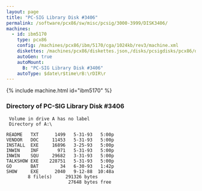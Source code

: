 ```yaml
---
layout: page
title: "PC-SIG Library Disk #3406"
permalink: /software/pcx86/sw/misc/pcsig/3000-3999/DISK3406/
machines:
  - id: ibm5170
    type: pcx86
    config: /machines/pcx86/ibm/5170/cga/1024kb/rev3/machine.xml
    diskettes: /machines/pcx86/diskettes.json,/disks/pcsigdisks/pcx86/diskettes.json
    autoGen: true
    autoMount:
      B: "PC-SIG Library Disk #3406"
    autoType: $date\r$time\rB:\rDIR\r
---
```


{% include machine.html id="ibm5170" %}

### Directory of PC-SIG Library Disk #3406

     Volume in drive A has no label
     Directory of A:\

    README   TXT      1499   5-31-93   5:00p
    VENDOR   DOC     11453   5-31-93   5:00p
    INSTALL  EXE     16896   3-25-93   5:00p
    INWIN    INF       971   5-31-93   5:00p
    INWIN    SQU     29682   3-31-93   5:00p
    TALKSHOW EXE    228751   5-31-93   5:00p
    GO       BAT        34   6-30-93   1:42p
    SHOW     EXE      2040   9-12-88  10:48a
            8 file(s)     291326 bytes
                           27648 bytes free
